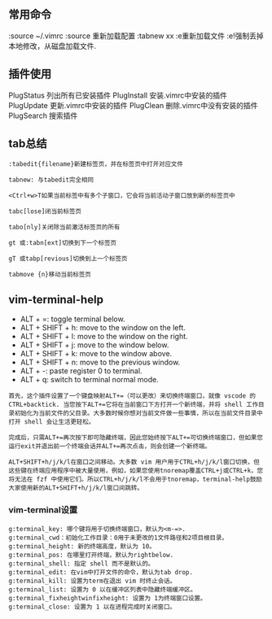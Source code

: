## 常用命令
:source ~/.vimrc
:source 重新加载配置
:tabnew xx
:e重新加载文件
:e!强制丢掉本地修改，从磁盘加载文件.

## 插件使用
PlugStatus	列出所有已安装插件
PlugInstall	安装.vimrc中安装的插件
PlugUpdate	更新.vimrc中安装的插件
PlugClean	删除.vimrc中没有安装的插件
PlugSearch	搜索插件

## tab总结
```
:tabedit{filename}新建标签页，并在标签页中打开对应文件

tabnew: 与tabedit完全相同

<Ctrl+w>T如果当前标签中有多个子窗口，它会将当前活动子窗口放到新的标签页中

tabc[lose]闭当前标签页

tabo[nly]关闭除当前激活标签页的所有

gt 或:tabn[ext]切换到下一个标签页

gT 或tabp[revious]切换到上一个标签页

tabmove {n}移动当前标签页
```


## vim-terminal-help
* ALT + =: toggle terminal below.
* ALT + SHIFT + h: move to the window on the left.
* ALT + SHIFT + l: move to the window on the right.
* ALT + SHIFT + j: move to the window below.
* ALT + SHIFT + k: move to the window above.
* ALT + SHIFT + n: move to the previous window.
* ALT + -: paste register 0 to terminal.
* ALT + q: switch to terminal normal mode.
```
首先，这个插件设置了一个键盘映射ALT+=（可以更改）来切换终端窗口，就像 vscode 的CTRL+backtick. 当您按下ALT+=它将在当前窗口下方打开一个新终端，并将 shell 工作目录初始化为当前文件的父目录。大多数时候你想对当前文件做一些事情，所以在当前文件目录中打开 shell 会让生活更轻松。

完成后，只需ALT+=再次按下即可隐藏终端，因此您始终按下ALT+=可切换终端窗口，但如果您运行exit并退出前一个终端会话并ALT+=再次点击，则会创建一个新终端。

ALT+SHIFT+h/j/k/l在窗口之间移动。大多数 vim 用户用于CTRL+h/j/k/l窗口切换，但这些键在终端应用程序中被大量使用，例如，如果您使用tnoremap覆盖CTRL+j或CTRL+k，您将无法在 fzf 中使用它们。所以CTRL+h/j/k/l不会用于tnoremap，terminal-help鼓励大家使用新的ALT+SHIFT+h/j/k/l窗口间跳转。
```

### vim-terminal设置
```
g:terminal_key: 哪个键将用于切换终端窗口，默认为<m-=>.
g:terminal_cwd：初始化工作目录：0用于未更改的1文件路径和2项目根目录。
g:terminal_height: 新的终端高度，默认为 10。
g:terminal_pos: 在哪里打开终端，默认为rightbelow.
g:terminal_shell: 指定 shell 而不是默认的。
g:terminal_edit: 在vim中打开文件的命令，默认为tab drop.
g:terminal_kill: 设置为term在退出 vim 时终止会话。
g:terminal_list: 设置为 0 以在缓冲区列表中隐藏终端缓冲区。
g:terminal_fixheightwinfixheight: 设置为 1为终端窗口设置。
g:terminal_close: 设置为 1 以在进程完成时关闭窗口。
```
